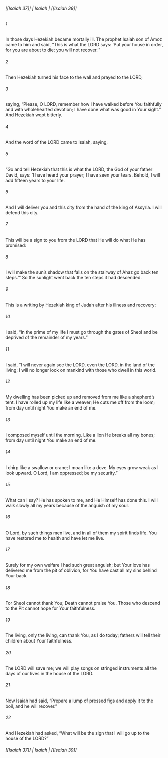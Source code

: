 ###### [[Isaiah 37]] | Isaiah | [[Isaiah 39]]

###### 1
In those days Hezekiah became mortally ill. The prophet Isaiah son of Amoz came to him and said, “This is what the LORD says: ‘Put your house in order, for you are about to die; you will not recover.’”
###### 2
Then Hezekiah turned his face to the wall and prayed to the LORD,
###### 3
saying, “Please, O LORD, remember how I have walked before You faithfully and with wholehearted devotion; I have done what was good in Your sight.” And Hezekiah wept bitterly.
###### 4
And the word of the LORD came to Isaiah, saying,
###### 5
“Go and tell Hezekiah that this is what the LORD, the God of your father David, says: ‘I have heard your prayer; I have seen your tears. Behold, I will add fifteen years to your life.
###### 6
And I will deliver you and this city from the hand of the king of Assyria. I will defend this city.
###### 7
This will be a sign to you from the LORD that He will do what He has promised:
###### 8
I will make the sun’s shadow that falls on the stairway of Ahaz go back ten steps.’” So the sunlight went back the ten steps it had descended.
###### 9
This is a writing by Hezekiah king of Judah after his illness and recovery:
###### 10
I said, “In the prime of my life I must go through the gates of Sheol and be deprived of the remainder of my years.”
###### 11
I said, “I will never again see the LORD, even the LORD, in the land of the living; I will no longer look on mankind with those who dwell in this world.
###### 12
My dwelling has been picked up and removed from me like a shepherd’s tent. I have rolled up my life like a weaver; He cuts me off from the loom; from day until night You make an end of me.
###### 13
I composed myself until the morning. Like a lion He breaks all my bones; from day until night You make an end of me.
###### 14
I chirp like a swallow or crane; I moan like a dove. My eyes grow weak as I look upward. O Lord, I am oppressed; be my security.”
###### 15
What can I say? He has spoken to me, and He Himself has done this. I will walk slowly all my years because of the anguish of my soul.
###### 16
O Lord, by such things men live, and in all of them my spirit finds life. You have restored me to health and have let me live.
###### 17
Surely for my own welfare I had such great anguish; but Your love has delivered me from the pit of oblivion, for You have cast all my sins behind Your back.
###### 18
For Sheol cannot thank You; Death cannot praise You. Those who descend to the Pit cannot hope for Your faithfulness.
###### 19
The living, only the living, can thank You, as I do today; fathers will tell their children about Your faithfulness.
###### 20
The LORD will save me; we will play songs on stringed instruments all the days of our lives in the house of the LORD.
###### 21
Now Isaiah had said, “Prepare a lump of pressed figs and apply it to the boil, and he will recover.”
###### 22
And Hezekiah had asked, “What will be the sign that I will go up to the house of the LORD?”

###### [[Isaiah 37]] | Isaiah | [[Isaiah 39]]
